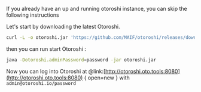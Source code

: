 <!--- #init --->
If you already have an up and running otoroshi instance, you can skip the following instructions

Let's start by downloading the latest Otoroshi.

```sh
curl -L -o otoroshi.jar 'https://github.com/MAIF/otoroshi/releases/download/v16.15.3/otoroshi.jar'
```

then you can run start Otoroshi :

```sh
java -Dotoroshi.adminPassword=password -jar otoroshi.jar 
```

Now you can log into Otoroshi at @link:[http://otoroshi.oto.tools:8080](http://otoroshi.oto.tools:8080) { open=new } with `admin@otoroshi.io/password`
<!--- #init --->